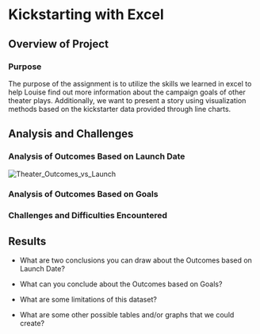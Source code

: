 # Kickstarting with Excel

## Overview of Project

### Purpose
The purpose of the assignment is to utilize the skills we learned in excel to help Louise find out more information about the campaign goals of other theater plays. Additionally, we want to present a story using visualization methods based on the kickstarter data provided through line charts.  
## Analysis and Challenges

### Analysis of Outcomes Based on Launch Date
![Theater_Outcomes_vs_Launch](https://user-images.githubusercontent.com/119149740/209416901-e168ac74-73ef-4d50-83ab-c0d4e3d39432.png)


### Analysis of Outcomes Based on Goals

### Challenges and Difficulties Encountered

## Results

- What are two conclusions you can draw about the Outcomes based on Launch Date?

- What can you conclude about the Outcomes based on Goals?

- What are some limitations of this dataset?

- What are some other possible tables and/or graphs that we could create?
